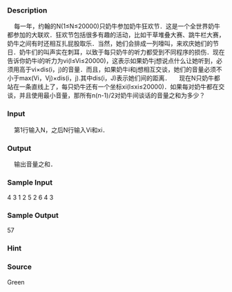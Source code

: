 
### Description
    每一年，约翰的N(1≤N≤20000)只奶牛参加奶牛狂欢节．这是一个全世界奶牛都参加的大联欢．狂欢节包括很多有趣的活动，比如干草堆叠大赛、跳牛栏大赛，奶牛之间有时还相互扎屁股取乐．当然，她们会排成一列嚎叫，来欢庆她们的节日．奶牛们的叫声实在刺耳，以致于每只奶牛的听力都受到不同程序的损伤．现在告诉你奶牛i的听力为vi(l≤Vi≤20000)，这表示如果奶牛j想说点什么让她听到，必须用高于vi×dis(i，j)的音量．而且，如果奶牛i和j想相互交谈，她们的音量必须不小于max(Vi，Vj)×dis(i，j).其中dis(i，J)表示她们间的距离．
    现在N只奶牛都站在一条直线上了，每只奶牛还有一个坐标xi(l≤xi≤20000)．如果每对奶牛都在交谈，并且使用最小音量，那所有n(n-1)/2对奶牛间谈话的音量之和为多少？
### Input
    第1行输入N，之后N行输入Vi和xi．
### Output
    输出音量之和．
### Sample Input
4
3  1
2  5
2  6
4  3

### Sample Output
57

### Hint

### Source
Green